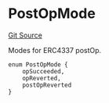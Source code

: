 # PostOpMode
[Git Source](https://github.com/NaniDAO/accounts/blob/8328e5c25cabbe5c5a4de81be1529d0f8371cfb5/src/utils/NEETH.sol)

Modes for ERC4337 postOp.


```solidity
enum PostOpMode {
    opSucceeded,
    opReverted,
    postOpReverted
}
```

